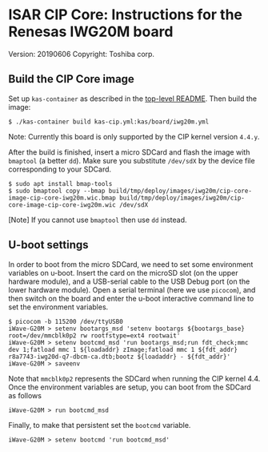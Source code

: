 # ISAR CIP Core: Instructions for the Renesas IWG20M board

Version: 20190606
Copyright: Toshiba corp.

## Build the CIP Core image

Set up `kas-container` as described in the [top-level README](../README.md).
Then build the image:

```
$ ./kas-container build kas-cip.yml:kas/board/iwg20m.yml
```

Note: Currently this board is only supported by the CIP kernel version `4.4.y`.

After the build is finished, insert a micro SDCard and flash the image with `bmaptool` (a better `dd`). Make sure you substitute `/dev/sdX` by the device file corresponding to your SDCard.

```
$ sudo apt install bmap-tools
$ sudo bmaptool copy --bmap build/tmp/deploy/images/iwg20m/cip-core-image-cip-core-iwg20m.wic.bmap build/tmp/deploy/images/iwg20m/cip-core-image-cip-core-iwg20m.wic /dev/sdX
```

[Note] If you cannot use `bmaptool` then use `dd` instead.

## U-boot settings


In order to boot from the micro SDCard, we need to set some environment variables on u-boot. Insert the card on the microSD slot (on the upper hardware module), and a USB-serial cable to the USB Debug port (on the lower hardware module). Open a serial terminal (here we use `picocom`), and then switch on the board and enter the u-boot interactive command line to set the environment variables.

```
$ picocom -b 115200 /dev/ttyUSB0
iWave-G20M > setenv bootargs_msd 'setenv bootargs ${bootargs_base} root=/dev/mmcblk0p2 rw rootfstype=ext4 rootwait'
iWave-G20M > setenv bootcmd_msd 'run bootargs_msd;run fdt_check;mmc dev 1;fatload mmc 1 ${loadaddr} zImage;fatload mmc 1 ${fdt_addr} r8a7743-iwg20d-q7-dbcm-ca.dtb;bootz ${loadaddr} - ${fdt_addr}'
iWave-G20M > saveenv
```

Note that `mmcblk0p2` represents the SDCard when running the CIP kernel 4.4. Once the environment variables are setup, you can boot from the SDCard as follows

```
iWave-G20M > run bootcmd_msd
```

Finally, to make that persistent set the `bootcmd` variable.

```
iWave-G20M > setenv bootcmd 'run bootcmd_msd'
```
